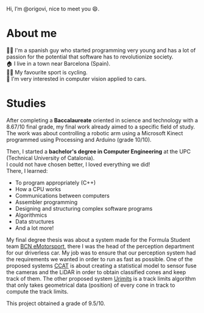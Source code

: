 Hi, I’m @origovi, nice to meet you 😄.

# About me
👨‍💻 I'm a spanish guy who started programming very young and has a lot of passion for the potential that software has to revolutionize society.\
🏠 I live in a town near Barcelona (Spain).\
🚴‍♂️ My favourite sport is cycling.\
🚗 I'm very interested in computer vision applied to cars.

# Studies
After completing a **Baccalaureate** oriented in science and technology with a 8.67/10 final grade, my final work already aimed to a specific field of study.
The work was about controlling a robotic arm using a Microsoft Kinect programmed using Processing and Arduino (grade 10/10).

Then, I started a **bachelor's degree in Computer Engineering** at the UPC (Technical University of Catalonia).\
I could not have chosen better, I loved everything we did!\
There, I learned:
- To program appropriately (C++)
- How a CPU works
- Communications between computers
- Assembler programming
- Designing and structuring complex software programs
- Algorithmics
- Data structures
- And a lot more!

My final degree thesis was about a system made for the Formula Student team [BCN eMotorsport](https://bcnemotorsport.upc.edu), there I was the head of the perception department for our driverless car.
My job was to ensure that our perception system had the requirements we wanted in order to run as fast as possible.
One of the proposed systems [CCAT](https://github.com/origovi/CCAT) is about creating a statistical model to sensor fuse the cameras and the LiDAR in order to obtain classified cones and keep track of them.
The other proposed system [Urimits](https://github.com/origovi/urimits) is a track limits algorithm that only takes geometrical data (position) of every cone in track to compute the track limits.

This project obtained a grade of 9.5/10.
